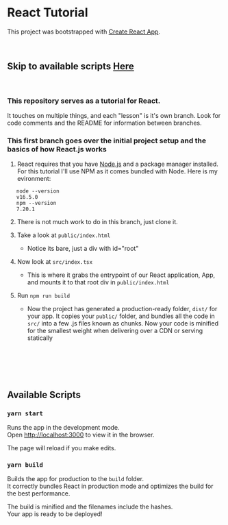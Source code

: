 # React Tutorial

This project was bootstrapped with [Create React App](https://github.com/facebook/create-react-app).

<br/>

## Skip to available scripts [Here](#available-scripts)
<br/>

### This repository serves as a tutorial for React.
It touches on multiple things, and each "lesson" is it's own branch. Look for code comments and the README for information between branches.

### This first branch goes over the initial project setup and the basics of how React.js works

1. React requires that you have [Node.js](https://nodejs.org/en/) and a package manager installed. For this tutorial I'll use NPM as it comes bundled with Node. Here is my evironment:
 ```
    node --version
    v16.5.0
    npm --version
    7.20.1
 ```

2. There is not much work to do in this branch, just clone it.

3. Take a look at `public/index.html`
   - Notice its bare, just a div with id="root"

4. Now look at `src/index.tsx`
   - This is where it grabs the entrypoint of our React application, App, and mounts it to that root div in `public/index.html`

5. Run `npm run build`
   - Now the project has generated a production-ready folder, `dist/` for your app. It copies your `public/` folder, and bundles all the code in `src/` into a few .js files known as chunks. Now your code is minified for the smallest weight when delivering over a CDN or serving statically 

<br/>
<br/>
<br/>
<br/>

## Available Scripts

### `yarn start`

Runs the app in the development mode.\
Open [http://localhost:3000](http://localhost:3000) to view it in the browser.

The page will reload if you make edits.

### `yarn build`

Builds the app for production to the `build` folder.\
It correctly bundles React in production mode and optimizes the build for the best performance.

The build is minified and the filenames include the hashes.\
Your app is ready to be deployed!
